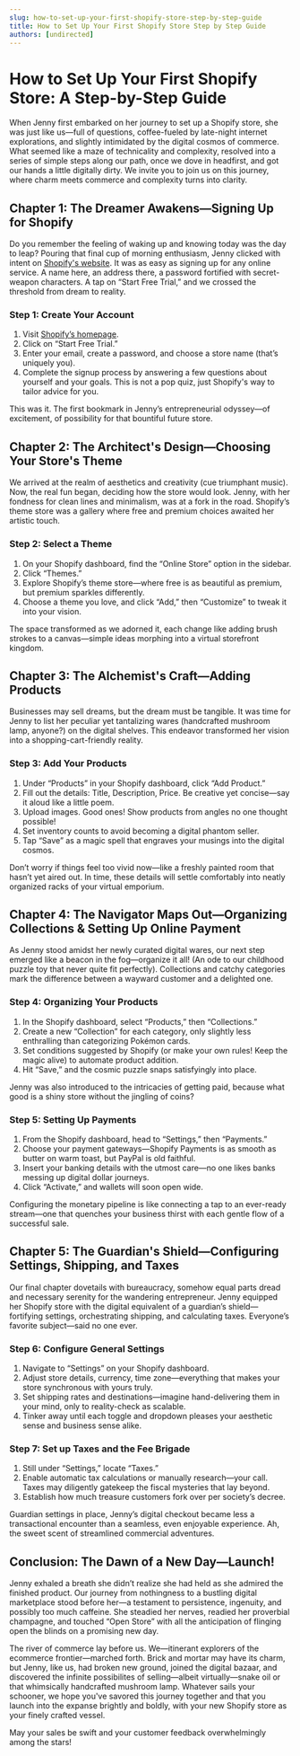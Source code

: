 ```yaml
---
slug: how-to-set-up-your-first-shopify-store-step-by-step-guide
title: How to Set Up Your First Shopify Store Step by Step Guide
authors: [undirected]
---
```



# How to Set Up Your First Shopify Store: A Step-by-Step Guide

When Jenny first embarked on her journey to set up a Shopify store, she was just like us—full of questions, coffee-fueled by late-night internet explorations, and slightly intimidated by the digital cosmos of commerce. What seemed like a maze of technicality and complexity, resolved into a series of simple steps along our path, once we dove in headfirst, and got our hands a little digitally dirty. We invite you to join us on this journey, where charm meets commerce and complexity turns into clarity.

## Chapter 1: The Dreamer Awakens—Signing Up for Shopify

Do you remember the feeling of waking up and knowing today was the day to leap? Pouring that final cup of morning enthusiasm, Jenny clicked with intent on [Shopify's website](https://www.shopify.com). It was as easy as signing up for any online service. A name here, an address there, a password fortified with secret-weapon characters. A tap on “Start Free Trial,” and we crossed the threshold from dream to reality.

### Step 1: Create Your Account
1. Visit [Shopify’s homepage](https://www.shopify.com).
2. Click on “Start Free Trial.”
3. Enter your email, create a password, and choose a store name (that’s uniquely you).
4. Complete the signup process by answering a few questions about yourself and your goals. This is not a pop quiz, just Shopify's way to tailor advice for you. 

This was it. The first bookmark in Jenny’s entrepreneurial odyssey—of excitement, of possibility for that bountiful future store.

## Chapter 2: The Architect's Design—Choosing Your Store's Theme

We arrived at the realm of aesthetics and creativity (cue triumphant music). Now, the real fun began, deciding how the store would look. Jenny, with her fondness for clean lines and minimalism, was at a fork in the road. Shopify’s theme store was a gallery where free and premium choices awaited her artistic touch.

### Step 2: Select a Theme
1. On your Shopify dashboard, find the “Online Store” option in the sidebar.
2. Click “Themes.”
3. Explore Shopify’s theme store—where free is as beautiful as premium, but premium sparkles differently.
4. Choose a theme you love, and click “Add,” then “Customize” to tweak it into your vision.

The space transformed as we adorned it, each change like adding brush strokes to a canvas—simple ideas morphing into a virtual storefront kingdom.

## Chapter 3: The Alchemist's Craft—Adding Products

Businesses may sell dreams, but the dream must be tangible. It was time for Jenny to list her peculiar yet tantalizing wares (handcrafted mushroom lamp, anyone?) on the digital shelves. This endeavor transformed her vision into a shopping-cart-friendly reality.

### Step 3: Add Your Products
1. Under “Products” in your Shopify dashboard, click “Add Product.”
2. Fill out the details: Title, Description, Price. Be creative yet concise—say it aloud like a little poem.
3. Upload images. Good ones! Show products from angles no one thought possible!
4. Set inventory counts to avoid becoming a digital phantom seller.
5. Tap “Save” as a magic spell that engraves your musings into the digital cosmos.

Don’t worry if things feel too vivid now—like a freshly painted room that hasn’t yet aired out. In time, these details will settle comfortably into neatly organized racks of your virtual emporium. 

## Chapter 4: The Navigator Maps Out—Organizing Collections & Setting Up Online Payment

As Jenny stood amidst her newly curated digital wares, our next step emerged like a beacon in the fog—organize it all! (An ode to our childhood puzzle toy that never quite fit perfectly). Collections and catchy categories mark the difference between a wayward customer and a delighted one.

### Step 4: Organizing Your Products
1. In the Shopify dashboard, select “Products,” then “Collections.”
2. Create a new “Collection” for each category, only slightly less enthralling than categorizing Pokémon cards.
3. Set conditions suggested by Shopify (or make your own rules! Keep the magic alive) to automate product addition.
4. Hit “Save,” and the cosmic puzzle snaps satisfyingly into place.

Jenny was also introduced to the intricacies of getting paid, because what good is a shiny store without the jingling of coins?

### Step 5: Setting Up Payments
1. From the Shopify dashboard, head to “Settings,” then “Payments.”
2. Choose your payment gateways—Shopify Payments is as smooth as butter on warm toast, but PayPal is old faithful.
3. Insert your banking details with the utmost care—no one likes banks messing up digital dollar journeys.
4. Click “Activate,” and wallets will soon open wide.

Configuring the monetary pipeline is like connecting a tap to an ever-ready stream—one that quenches your business thirst with each gentle flow of a successful sale.

## Chapter 5: The Guardian's Shield—Configuring Settings, Shipping, and Taxes

Our final chapter dovetails with bureaucracy, somehow equal parts dread and necessary serenity for the wandering entrepreneur. Jenny equipped her Shopify store with the digital equivalent of a guardian’s shield—fortifying settings, orchestrating shipping, and calculating taxes. Everyone’s favorite subject—said no one ever.

### Step 6: Configure General Settings
1. Navigate to “Settings” on your Shopify dashboard.
2. Adjust store details, currency, time zone—everything that makes your store synchronous with yours truly.
3. Set shipping rates and destinations—imagine hand-delivering them in your mind, only to reality-check as scalable.
4. Tinker away until each toggle and dropdown pleases your aesthetic sense and business sense alike.

### Step 7: Set up Taxes and the Fee Brigade
1. Still under “Settings,” locate “Taxes.”
2. Enable automatic tax calculations or manually research—your call. Taxes may diligently gatekeep the fiscal mysteries that lay beyond.
3. Establish how much treasure customers fork over per society’s decree.

Guardian settings in place, Jenny’s digital checkout became less a transactional encounter than a seamless, even enjoyable experience. Ah, the sweet scent of streamlined commercial adventures.

## Conclusion: The Dawn of a New Day—Launch!

Jenny exhaled a breath she didn’t realize she had held as she admired the finished product. Our journey from nothingness to a bustling digital marketplace stood before her—a testament to persistence, ingenuity, and possibly too much caffeine. She steadied her nerves, readied her proverbial champagne, and touched “Open Store” with all the anticipation of flinging open the blinds on a promising new day.

The river of commerce lay before us. We—itinerant explorers of the ecommerce frontier—marched forth. Brick and mortar may have its charm, but Jenny, like us, had broken new ground, joined the digital bazaar, and discovered the infinite possibilites of selling—albeit virtually—snake oil or that whimsically handcrafted mushroom lamp. Whatever sails your schooner, we hope you've savored this journey together and that you launch into the expanse brightly and boldly, with your new Shopify store as your finely crafted vessel. 

May your sales be swift and your customer feedback overwhelmingly among the stars!